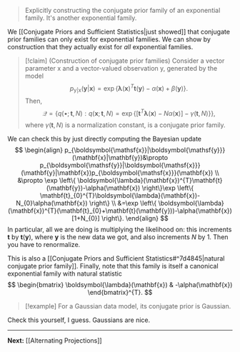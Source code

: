 > Explicitly constructing the conjugate prior family of an exponential family. It's another exponential family.

We [[Conjugate Priors and Sufficient Statistics|just showed]] that conjugate prior families can only exist for exponential families. We can show by construction that they actually exist for *all* exponential families.

> [!claim] (Construction of conjugate prior families)
> Consider a vector parameter $\boldsymbol{\mathsf{x}}$ and a vector-valued observation $\boldsymbol{\mathsf{y}}$, generated by the model
> $$
> p_{\boldsymbol{\mathsf{y}}|\boldsymbol{\mathsf{x}}}(\mathbf{y}|\mathbf{x})=\exp \left\{ \boldsymbol{\lambda}(\mathbf{x})^{T}\mathbf{t}(\mathbf{y}) - \alpha(\mathbf{x})+\beta(\mathbf{y}) \right\}.
> $$
> Then,
> $$
> \mathcal{Q}=\left\{ q(\bullet;\mathbf{t},N) : q(\mathbf{x};\mathbf{t},N)=\exp \left\{ [\mathbf{t}^{T}\boldsymbol{\lambda}(\mathbf{x})-N\alpha(\mathbf{x})]-\gamma(\mathbf{t},N) \right\}  \right\},
> $$
> where $\gamma(\mathbf{t},N)$ is a normalization constant, is a conjugate prior family.

We can check this by just directly computing the Bayesian update
$$
\begin{align}
p_{\boldsymbol{\mathsf{x}}|\boldsymbol{\mathsf{y}}}(\mathbf{x}|\mathbf{y})&\propto p_{\boldsymbol{\mathsf{y}}|\boldsymbol{\mathsf{x}}}(\mathbf{y}|\mathbf{x})p_{\boldsymbol{\mathsf{x}}}(\mathbf{x}) \\
&\propto \exp \left\{ \boldsymbol{\lambda}(\mathbf{x})^{T}\mathbf{t}(\mathbf{y})-\alpha(\mathbf{x}) \right\}\exp \left\{ \mathbf{t}_{0}^{T}\boldsymbol{\lambda}(\mathbf{x})-N_{0}\alpha(\mathbf{x}) \right\} \\
&=\exp \left\{ \boldsymbol{\lambda}(\mathbf{x})^{T}(\mathbf{t}_{0}+\mathbf{t}(\mathbf{y}))-\alpha(\mathbf{x})[1+N_{0}] \right\}.
\end{align}
$$
In particular, all we are doing is multiplying the likelihood on: this increments $\mathbf{t}$ by $\mathbf{t}(\mathbf{y})$, where $\mathbf{y}$ is the new data we got, and also increments $N$ by $1$. Then you have to renormalize.

This is also a [[Conjugate Priors and Sufficient Statistics#^7d4845|natural conjugate prior family]]. Finally, note that this family is itself a canonical exponential family with natural statistic
$$
\begin{bmatrix}
\boldsymbol{\lambda}(\mathbf{x}) & -\alpha(\mathbf{x})
\end{bmatrix}^{T}.
$$
> [!example]
> For a Gaussian data model, its conjugate prior is Gaussian.

Check this yourself, I guess. Gaussians are nice.

---

**Next:** [[Alternating Projections]]